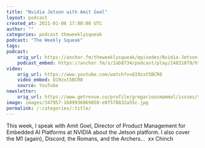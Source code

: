 ```yaml
---
title: "Nvidia Jetson with Amit Goel"
layout: podcast
created_at: 2021-01-06 17:00:00 UTC
author: ""
categories: podcast theweeklysqueak
podcast: "The Weekly Squeak"
tags: 
podcast:
    orig_url: https://anchor.fm/theweeklysqueak/episodes/Nvidia-Jetson-with-Amit-Goel-eok9l7
    podcast_embed: https://anchor.fm/s/2ab8734/podcast/play/24831079/https%3A%2F%2Fd3ctxlq1ktw2nl.cloudfront.net%2Fstaging%2F2021-0-6%2Ffdbcd6be-045d-f632-e662-67f8e0f92abf.mp3
video:
    orig_url: https://www.youtube.com/watch?v=Q19zxt5BCR0
    video_embed: Q19zxt5BCR0
    source: YouTube
newsletter:
    orig_url: https://www.getrevue.co/profile/gregariousmammal/issues/the-weekly-squeak-nvidia-jetson-with-amit-goel-301910   
image: images/347957-1609936869050-e0f578832a55c.jpg
permalink: /:categories/:title/
---
```

This week, I speak with Amit Goel, Director of Product Management for Embedded AI Platforms at NVIDIA about the Jetson platform. I also cover the M1 (again), Discord, the Romans, and the Archers… &nbsp;xx Chinch